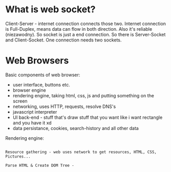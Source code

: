 # What is web socket? 

Client-Server - internet connection connects those two. Internet connection is Full-Duplex, means data can flow in both direction. Also it's reliable (niezawodny). So socket is just a end connection. So there is Server-Socket and Client-Socket. One connection needs two sockets.

# Web Browsers

Basic components of web browser:
- user interface, buttons etc.
- browser engine
- rendering engine, taking html, css, js and putting something on the screen
- networking, uses HTTP, requests, resolve DNS's
- javascript interpreter
- UI back-end - stuff that's draw stuff that you want like i want rectangle and you have it xd
- data persistance, cookies, search-history and all other data

Rendering engine:
```

Resource gathering - web uses network to get resources, HTML, CSS, Pictures... 

Parse HTML & Create DOM Tree - 


```
